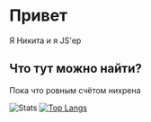 # Привет

Я Никита и я JS'ер

## Что тут можно найти?

Пока что ровным счётом нихрена

![Stats](https://github-readme-stats.vercel.app/api?username=undefined-1111&show_icons=true) [![Top Langs](https://github-readme-stats.vercel.app/api/top-langs/?username=undefined-1111&layout=compact)](https://github.com/anuraghazra/github-readme-stats)
